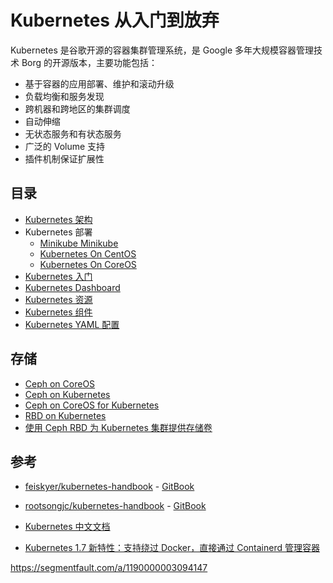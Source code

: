 # Kubernetes 从入门到放弃

Kubernetes 是谷歌开源的容器集群管理系统，是 Google 多年大规模容器管理技术 Borg 的开源版本，主要功能包括：

  * 基于容器的应用部署、维护和滚动升级
  * 负载均衡和服务发现
  * 跨机器和跨地区的集群调度
  * 自动伸缩
  * 无状态服务和有状态服务
  * 广泛的 Volume 支持
  * 插件机制保证扩展性


## 目录

  * [Kubernetes 架构](./k8s-architecture.md)
  * Kubernetes 部署
    * [Minikube Minikube](./deploy/k8s-minikube.md)
    * [Kubernetes On CentOS](./deploy/k8s-on-centos.md)
    * [Kubernetes On CoreOS](./deploy/k8s-on-coreos.md)
  * [Kubernetes 入门](./k8s-quickstart.md)
  * [Kubernetes Dashboard](./k8s-dashboard.md)
  * [Kubernetes 资源](./resource/k8s-resources.md)
  * [Kubernetes 组件](./components/k8s-components.md)
  * [Kubernetes YAML 配置](./k8s-yaml.md)


## 存储

* [Ceph on CoreOS](https://github.com/ceph/ceph-docker/tree/master/examples/coreos)
* [Ceph on Kubernetes](https://github.com/ceph/ceph-docker/tree/master/examples/kubernetes-coreos)
* [Ceph on CoreOS for Kubernetes](https://github.com/ceph/ceph-docker/tree/master/examples/kubernetes-coreos)
* [RBD on Kubernetes](https://github.com/kubernetes/examples/tree/master/staging/volumes/rbd)
* [使用 Ceph RBD 为 Kubernetes 集群提供存储卷](http://tonybai.com/2016/11/07/integrate-kubernetes-with-ceph-rbd/)


## 参考

* [feiskyer/kubernetes-handbook](https://github.com/feiskyer/kubernetes-handbook) - [GitBook](https://feisky.gitbooks.io/kubernetes/)
* [rootsongjc/kubernetes-handbook](https://github.com/rootsongjc/kubernetes-handbook) - [GitBook](https://rootsongjc.gitbooks.io/kubernetes-handbook/)
* [Kubernetes 中文文档](https://www.kubernetes.org.cn/docs)

* [Kubernetes 1.7 新特性：支持绕过 Docker，直接通过 Containerd 管理容器](https://www.kubernetes.org.cn/2311.html) 


https://segmentfault.com/a/1190000003094147